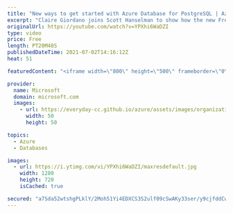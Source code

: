 ```yaml
---
title: "New ways to get started with Azure Database for PostgreSQL | Azure Friday"
excerpt: "Claire Giordano joins Scott Hanselman to show how the new Free account for Flexible Server & the new Basic tier for Hyperscale (Citus) in Azure Database for PostgreSQL makes it easier and cheaper to get started with Postgres on Azure.  ⏩ 0:00 – Introduction ⏩ 1:15 – What you might not know about Postgres"
originalUrl: https://youtube.com/watch?v=YPXhi6WaDZI
type: video
price: Free
length: PT20M48S
publishedDateTime: 2021-07-02T14:16:12Z
heat: 51

featuredContent: "<iframe width=\"800\" height=\"500\" frameborder=\"0\" src=\"https://www.youtube.com/embed/YPXhi6WaDZI\" allow=\"accelerometer; autoplay; encrypted-media; gyroscope; picture-in-picture\" allowfullscreen></iframe>"

provider:
  name: Microsoft
  domain: microsoft.com
  images:
    - url: https://everyday-cc.github.io/azure/assets/images/organizations/microsoft.com-50x50.jpg
      width: 50
      height: 50

topics:
  - Azure
  - Databases

images:
  - url: https://i.ytimg.com/vi/YPXhi6WaDZI/maxresdefault.jpg
    width: 1280
    height: 720
    isCached: true

secured: "a7Sda52wtshgPLklY/2Moh51Yi4EDXCS3S2ulf09cSwAKy33ser/y9cjfddCw2eECub8YJ1Cu6jTKIr0N+nSXWvk27XTd8iXLl/J4t23YZ+FhI7VFzi4LoiN0/Cl2oahWHXM5caZNloom/ffQrO0cCTYnmoy7ir1UWZKBm5z6RkC+j9XYheqCiTDP1KRImnefqVXnDRYHRqj/bv0Lerst1WeJiI6fmM29G4EIofqKMU/giPPlkApTZLoWPxXZYZofwz6lIUO9yJ4YlXrdtRcEQFDrdhuwRyD6Tri2PnhFNI2UnpGQ/KR+HWVZ8f6NseXSJYKrDID1/lraD3ei4jhxiK58fh5OEJNkwHVcMO/Ix+tuLIAHO2mVT6E/pYRqaR0KznTI7XHHJh1wOx0LExwsITgArjhX2jlCo8aQzQw0KA=;EgqsWnQ4c4b4ZPPLYpMleQ=="
---
```


